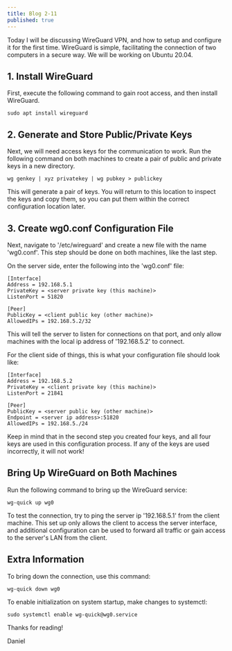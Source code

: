 ```yaml
---
title: Blog 2-11
published: true
---
```


Today I will be discussing WireGuard VPN, and how to setup and configure it for the first time. WireGuard is simple, facilitating the connection of two computers in a secure way. We will be working on Ubuntu 20.04.

## 1. Install WireGuard

First, execute the following command to gain root access, and then install WireGuard.

```
sudo apt install wireguard
```

## 2. Generate and Store Public/Private Keys

Next, we will need access keys for the communication to work. Run the following command on both machines to create a pair of public and private keys in a new directory.

```
wg genkey | xyz privatekey | wg pubkey > publickey
```

This will generate a pair of keys. You will return to this location to inspect the keys and copy them, so you can put them within the correct configuration location later.

## 3. Create wg0.conf Configuration File

Next, navigate to '/etc/wireguard' and create a new file with the name 'wg0.conf'. This step should be done on both machines, like the last step.

On the server side, enter the following into the 'wg0.conf' file:

```
[Interface]
Address = 192.168.5.1
PrivateKey = <server private key (this machine)>
ListenPort = 51820

[Peer]
PublicKey = <client public key (other machine)>
AllowedIPs = 192.168.5.2/32
```

This will tell the server to listen for connections on that port, and only allow machines with the local ip address of '192.168.5.2' to connect.

For the client side of things, this is what your configuration file should look like:

```
[Interface]
Address = 192.168.5.2
PrivateKey = <client private key (this machine)>
ListenPort = 21841

[Peer]
PublicKey = <server public key (other machine)>
Endpoint = <server ip address>:51820
AllowedIPs = 192.168.5./24
```

Keep in mind that in the second step you created four keys, and all four keys are used in this configuration process. If any of the keys are used incorrectly, it will not work!

## Bring Up WireGuard on Both Machines

Run the following command to bring up the WireGuard service:

```
wg-quick up wg0
```

To test the connection, try to ping the server ip '192.168.5.1' from the client machine. This set up only allows the client to access the server interface, and additional configuration can be used to forward all traffic or gain access to the server's LAN from the client.

## Extra Information

To bring down the connection, use this command:

```
wg-quick down wg0
```

To enable initialization on system startup, make changes to systemctl:

```
sudo systemctl enable wg-quick@wg0.service
```

Thanks for reading!

Daniel